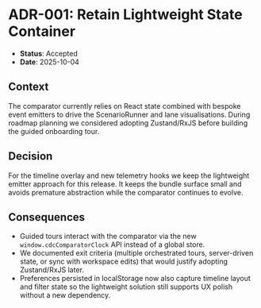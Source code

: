 # ADR-001: Retain Lightweight State Container

- **Status**: Accepted
- **Date**: 2025-10-04

## Context
The comparator currently relies on React state combined with bespoke event emitters to drive the ScenarioRunner and lane visualisations. During roadmap planning we considered adopting Zustand/RxJS before building the guided onboarding tour.

## Decision
For the timeline overlay and new telemetry hooks we keep the lightweight emitter approach for this release. It keeps the bundle surface small and avoids premature abstraction while the comparator continues to evolve.

## Consequences
- Guided tours interact with the comparator via the new `window.cdcComparatorClock` API instead of a global store.
- We documented exit criteria (multiple orchestrated tours, server-driven state, or sync with workspace edits) that would justify adopting Zustand/RxJS later.
- Preferences persisted in localStorage now also capture timeline layout and filter state so the lightweight solution still supports UX polish without a new dependency.
